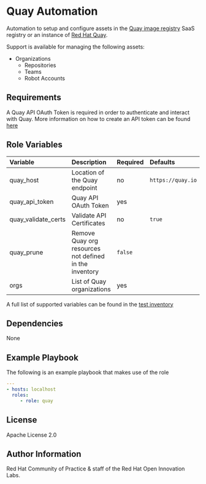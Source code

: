 Quay Automation
=========

Automation to setup and configure assets in the [Quay image registry](https://quay.io/) SaaS registry or an instance of [Red Hat Quay](https://www.redhat.com/en/technologies/cloud-computing/quay).

Support is available for managing the following assets:

* Organizations
    * Repositories
    * Teams
    * Robot Accounts

Requirements
------------

A Quay API OAuth Token is required in order to authenticate and interact with Quay. More information on how to create an API token can be found [here](https://access.redhat.com/documentation/en-us/red_hat_quay/3/html/red_hat_quay_api_guide/using_the_red_hat_quay_api#create_oauth_access_token)

Role Variables
--------------

| Variable | Description | Required | Defaults |
|:---------|:------------|:---------|:---------|
|quay_host| Location of the Quay endpoint | no | `https://quay.io` |
|quay_api_token| Quay API OAuth Token | yes | |
|quay_validate_certs| Validate API Certificates | no | `true` |
|quay_prune| Remove Quay org resources not defined in the inventory | `false` |
|orgs| List of Quay organizations | yes | |

A full list of supported variables can be found in the [test inventory](tests/inventory/group_vars/all.yml)

Dependencies
------------

None

Example Playbook
----------------

The following is an example playbook that makes use of the role

```yaml
---
- hosts: localhost
  roles:
     - role: quay
```

License
-------

Apache License 2.0


Author Information
------------------

Red Hat Community of Practice & staff of the Red Hat Open Innovation Labs.